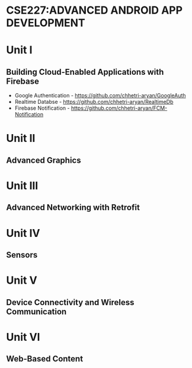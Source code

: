 # CSE227:ADVANCED ANDROID APP DEVELOPMENT

# Unit I
## Building Cloud-Enabled Applications with Firebase
- Google Authentication - https://github.com/chhetri-aryan/GoogleAuth
- Realtime Databse - https://github.com/chhetri-aryan/RealtimeDb
- Firebase Notification - https://github.com/chhetri-aryan/FCM-Notification

# Unit II
## Advanced Graphics

# Unit III
## Advanced Networking with Retrofit

# Unit IV
## Sensors

# Unit V
## Device Connectivity and Wireless Communication

# Unit VI
## Web-Based Content
